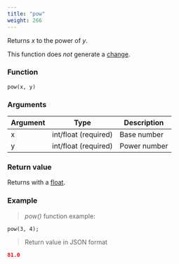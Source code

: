 ```yaml
---
title: "pow"
weight: 266
---
```


Returns _x_ to the power of _y_.

This function does *not* generate a [change](../../../overview/changes).

### Function

`pow(x, y)`

### Arguments

Argument | Type                 | Description
-------- | -------------------- | ------------
x        | int/float (required) | Base number
y        | int/float (required) | Power number

### Return value

Returns with a [float](../../../data-types/float).

### Example

> _pow()_ function example:

```thingsdb,json_response
pow(3, 4);
```

> Return value in JSON format

```json
81.0
```
